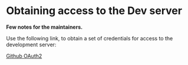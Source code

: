 # Obtaining access to the Dev server

**Few notes for the maintainers.**

Use the following link, to obtain a set of credentials for access to the development server:

[Github OAuth2](https://github.com/login/oauth/authorize?client_id=09ae6a73c171c39d4924)
